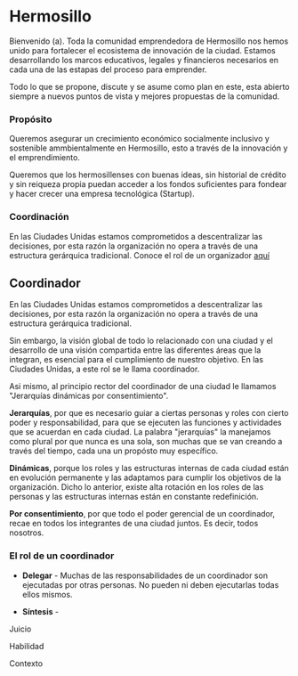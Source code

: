 # Hermosillo
Bienvenido (a). Toda la comunidad emprendedora de Hermosillo nos hemos unido para fortalecer el ecosistema de innovación de la ciudad. Estamos desarrollando los marcos educativos, legales y financieros necesarios en cada una de las estapas del proceso para emprender.

Todo lo que se propone, discute y se asume como plan en este, esta abierto siempre a nuevos puntos de vista y mejores propuestas de la comunidad. 

### Propósito
Queremos asegurar un crecimiento económico socialmente inclusivo y sostenible ammbientalmente en Hermosillo, esto a través de la innovación y el emprendimiento.

Queremos que los hermosillenses con buenas ideas, sin historial de crédito y sin reiqueza propia puedan acceder a los fondos suficientes para fondear y hacer crecer una empresa tecnológica (Startup).

### Coordinación
En las Ciudades Unidas estamos comprometidos a descentralizar las decisiones, por esta razón la organización no opera a través de una estructura gerárquica tradicional. Conoce el rol de un organizador [aquí](http://github.com)

## Coordinador
En las Ciudades Unidas estamos comprometidos a descentralizar las decisiones, por esta razón la organización no opera a través de una estructura gerárquica tradicional.

Sin embargo, la visión global de todo lo relacionado con una ciudad y el desarrollo de una visión compartida entre las diferentes áreas que la integran, es esencial para el cumplimiento de nuestro objetivo. En las Ciudades Unidas, a este rol se le llama coordinador.

Asi mismo, al principio rector del coordinador de una ciudad le llamamos "Jerarquías dinámicas por consentimiento".

**Jerarquías**, por que es necesario guiar a ciertas personas y roles con cierto poder y responsabilidad, para que se ejecuten las funciones y actividades que se acuerdan en cada ciudad. La palabra "jerarquías" la manejamos como plural por que nunca es una sola, son muchas que se van creando a través del tiempo, cada una un propósto muy específico.

**Dinámicas**, porque los roles y las estructuras internas de cada ciudad están en evolución permanente y las adaptamos para cumplir los objetivos de la organización. Dicho lo anterior, existe alta rotación en los roles de las personas y las estructuras internas están en constante redefinición. 

**Por consentimiento**, por que todo el poder gerencial de un coordinador, recae en todos los integrantes de una ciudad juntos. Es decir, todos nosotros.

### El rol de un coordinador

* **Delegar** - Muchas de las responsabilidades de un coordinador son ejecutadas por otras personas. No pueden ni deben ejecutarlas todas ellos mismos.

* **Síntesis** - 

Juicio

Habilidad

Contexto





